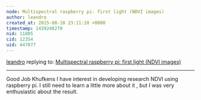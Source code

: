 ```yaml
---
node: Multispectral raspberry pi: first light (NDVI images)
author: leandro
created_at: 2015-08-10 23:11:10 +0000
timestamp: 1439248270
nid: 11805
cid: 12354
uid: 447077
---
```




[leandro](../profile/leandro) replying to: [Multispectral raspberry pi: first light (NDVI images)](../notes/khufkens/05-10-2015/multispectral-raspberry-pi-first-light-ndvi-images)

----
Good Job Khufkens
I have interest in developing research NDVI using raspberry pi. I still need to learn a little more about it , but I was very enthusiastic about the result.